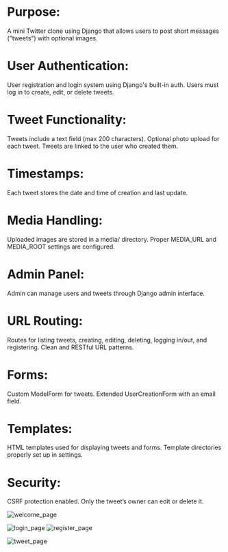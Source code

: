 # Purpose:
A mini Twitter clone using Django that allows users to post short messages ("tweets") with optional images.

# User Authentication:
User registration and login system using Django's built-in auth.
Users must log in to create, edit, or delete tweets.

# Tweet Functionality:
Tweets include a text field (max 200 characters).
Optional photo upload for each tweet.
Tweets are linked to the user who created them.

# Timestamps:
Each tweet stores the date and time of creation and last update.

# Media Handling:
Uploaded images are stored in a media/ directory.
Proper MEDIA_URL and MEDIA_ROOT settings are configured.

# Admin Panel:
Admin can manage users and tweets through Django admin interface.

# URL Routing:
Routes for listing tweets, creating, editing, deleting, logging in/out, and registering.
Clean and RESTful URL patterns.

# Forms:
Custom ModelForm for tweets.
Extended UserCreationForm with an email field.

# Templates:
HTML templates used for displaying tweets and forms.
Template directories properly set up in settings.

# Security:
CSRF protection enabled.
Only the tweet’s owner can edit or delete it.

![welcome_page](https://github.com/user-attachments/assets/33005b1b-3bc9-45a7-ae8d-2e0a1c59c9d2)

![login_page](https://github.com/user-attachments/assets/95bd51b0-e01c-4ad0-8957-4d4aadd444fb)
![register_page](https://github.com/user-attachments/assets/b49f8c53-c8b8-496f-81fa-e386fbe0dd30)

![tweet_page](https://github.com/user-attachments/assets/ee991c08-b482-4e48-9c24-707b87c80a92)
